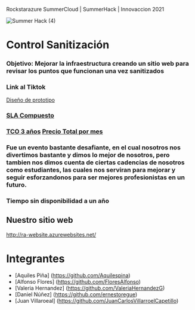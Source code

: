Rockstarazure
SummerCloud | SummerHack | Innovaccion 2021

![Summer Hack (4)](https://user-images.githubusercontent.com/9124597/127756851-c8627116-f177-4198-966d-9003016d2060.png)

# Control Sanitización

### Objetivo: Mejorar la infraestructura creando un sitio web para revisar los puntos que funcionan una vez sanitizados

### Link al Tiktok

[Diseño de prototipo](https://user-images.githubusercontent.com/87087900/127762710-8c451cfa-956e-42b0-9af0-aaa596db778c.jpg)

### [SLA Compuesto](https://user-images.githubusercontent.com/87087900/127764016-9fdddb08-854e-4040-a50e-db9938bad684.jpg)


### [TCO 3 años](https://user-images.githubusercontent.com/87087900/127764125-94d645a9-258a-42a7-9120-f05b38eb82b1.jpg)  [Precio Total por mes](https://user-images.githubusercontent.com/87087900/127763711-1ab50ccd-3339-40ae-9951-08e8aee7e750.jpg)



### Fue un evento bastante desafiante, en el cual nosotros nos divertimos bastante y dimos lo mejor de nosotros, pero tambien nos dimos cuenta de ciertas cadencias de nosotros como estudiantes, las cuales nos serviran para mejorar y seguir esforzandonos para ser mejores profesionistas en un futuro. 

### Tiempo sin disponibilidad a un año

## Nuestro sitio web
http://ra-website.azurewebsites.net/

# Integrantes

+ [Aquiles Piña] (https://github.com/Aquilespina)
+ [Alfonso Flores] (https://github.com/FloresAlfonso)
+ [Valeria Hernandez] (https://github.com/ValeriaHernandezG)
+ [Daniel Núñez] (https://github.com/ernestoregue)
+ [Juan Villaroeal] (https://github.com/JuanCarlosVillarroelCapetillo)
